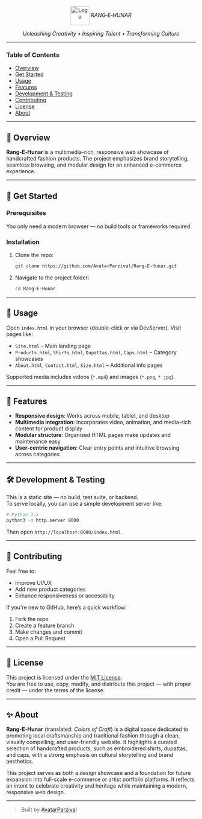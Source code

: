 <div align="center">
  
  <img src="logo.png" alt="Logo" width="50" style="vertical-align: middle;">
  <i>RANG‑E‑HUNAR</i>
  
  *Unleashing Creativity • Inspiring Talent • Transforming Culture*
</div>



---

### Table of Contents  
- [Overview](#-overview)  
- [Get Started](#-get-started)  
- [Usage](#-usage)  
- [Features](#-features)  
- [Development & Testing](#-development--testing)  
- [Contributing](#-contributing)  
- [License](#-license)  
- [About](#-about)

---

## 🎨 Overview  
**Rang‑E‑Hunar** is a multimedia-rich, responsive web showcase of handcrafted fashion products. The project emphasizes brand storytelling, seamless browsing, and modular design for an enhanced e-commerce experience.

---

## 🚀 Get Started

### Prerequisites  
You only need a modern browser — no build tools or frameworks required.

### Installation  
1. Clone the repo:  
   ```bash
   git clone https://github.com/AvatarParzival/Rang-E-Hunar.git
   ```  
2. Navigate to the project folder:  
   ```bash
   cd Rang-E-Hunar
   ```

---

## 🧩 Usage  
Open `index.html` in your browser (double-click or via DevServer). Visit pages like:
- `Site.html` – Main landing page  
- `Products.html`, `Shirts.html`, `Dupattas.html`, `Caps.html` – Category showcases  
- `About.html`, `Contact.html`, `Size.html` – Additional info pages  

Supported media includes videos (`*.mp4`) and images (`*.png`, `*.jpg`).

---

## 📱 Features  
- **Responsive design**: Works across mobile, tablet, and desktop  
- **Multimedia integration**: Incorporates video, animation, and media-rich content for product display  
- **Modular structure**: Organized HTML pages make updates and maintenance easy  
- **User-centric navigation**: Clear entry points and intuitive browsing across categories

---

## 🛠️ Development & Testing  
This is a static site — no build, test suite, or backend.  
To serve locally, you can use a simple development server like:

```bash
# Python 3.x
python3 -m http.server 8000
```

Then open `http://localhost:8000/index.html`.

---

## 👥 Contributing  
Feel free to:  
- Improve UI/UX  
- Add new product categories  
- Enhance responsiveness or accessiblity  

If you're new to GitHub, here’s a quick workflow:
1. Fork the repo  
2. Create a feature branch  
3. Make changes and commit  
4. Open a Pull Request

---

## 📄 License  

This project is licensed under the [MIT License](./LICENSE).  
You are free to use, copy, modify, and distribute this project — with proper credit — under the terms of the license.


---

## ✨ About

**Rang‑E‑Hunar** (translated: *Colors of Craft*) is a digital space dedicated to promoting local craftsmanship and traditional fashion through a clean, visually compelling, and user-friendly website. It highlights a curated selection of handcrafted products, such as embroidered shirts, dupattas, and caps, with a strong emphasis on cultural storytelling and brand aesthetics.

This project serves as both a design showcase and a foundation for future expansion into full-scale e-commerce or artist portfolio platforms. It reflects an intent to celebrate creativity and heritage while maintaining a modern, responsive web design.


---

> Built by [AvatarParzival](https://github.com/AvatarParzival)
